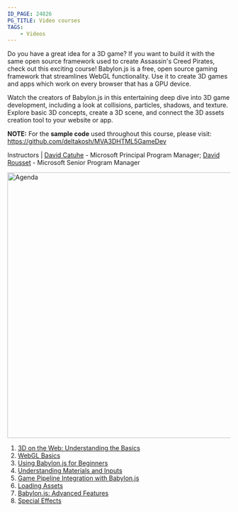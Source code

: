 ```yaml
---
ID_PAGE: 24826
PG_TITLE: Video courses
TAGS:
    - Videos
---
```

Do you have a great idea for a 3D game? If you want to build it with the same open source framework used to create Assassin's Creed Pirates, check out this exciting course! Babylon.js is a free, open source gaming framework that streamlines WebGL functionality. Use it to create 3D games and apps which work on every browser that has a GPU device.

Watch the creators of Babylon.js in this entertaining deep dive into 3D game development, including a look at collisions, particles, shadows, and texture. Explore basic 3D concepts, create a 3D scene, and connect the 3D assets creation tool to your website or app.

**NOTE:** For the **sample code** used throughout this course, please visit: https://github.com/deltakosh/MVA3DHTML5GameDev

Instructors | [David Catuhe](http://twitter.com/deltakosh) - Microsoft Principal Program Manager; [David Rousset](http://twitter.com/davrous) - Microsoft Senior Program Manager

<img src="http://az612410.vo.msecnd.net/wwwbabylonjs/doc/agendavideoscourse.jpg" alt="Agenda" style="width: 600px;"/>

1. [3D on the Web: Understanding the Basics](http://doc.babylonjs.com/page.php?p=24827)
2. [WebGL Basics](http://doc.babylonjs.com/page.php?p=24828)
3. [Using Babylon.js for Beginners](http://doc.babylonjs.com/page.php?p=24829)
4. [Understanding Materials and Inputs](http://doc.babylonjs.com/page.php?p=24830)
5. [Game Pipeline Integration with Babylon.js](http://doc.babylonjs.com/page.php?p=24831)
6. [Loading Assets](http://doc.babylonjs.com/page.php?p=24832)
7. [Babylon.js: Advanced Features](http://doc.babylonjs.com/page.php?p=24833)
8. [Special Effects](http://doc.babylonjs.com/page.php?p=24834)
